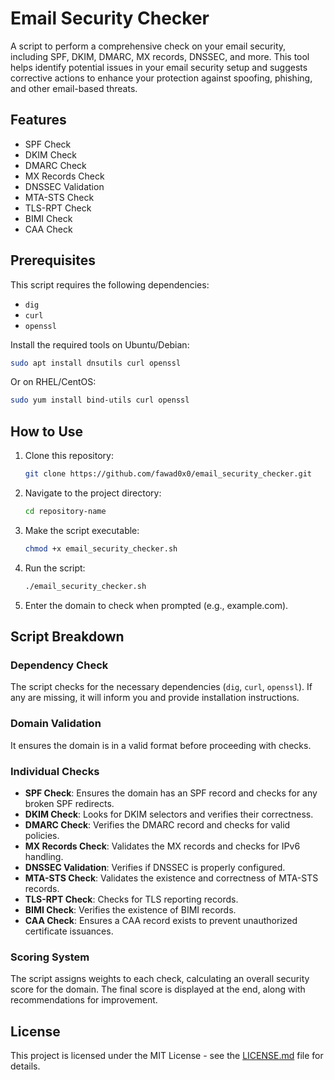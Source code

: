 
# Email Security Checker

A script to perform a comprehensive check on your email security, including SPF, DKIM, DMARC, MX records, DNSSEC, and more. This tool helps identify potential issues in your email security setup and suggests corrective actions to enhance your protection against spoofing, phishing, and other email-based threats.

## Features

- SPF Check
- DKIM Check
- DMARC Check
- MX Records Check
- DNSSEC Validation
- MTA-STS Check
- TLS-RPT Check
- BIMI Check
- CAA Check

## Prerequisites

This script requires the following dependencies:
- `dig`
- `curl`
- `openssl`

Install the required tools on Ubuntu/Debian:

```bash
sudo apt install dnsutils curl openssl
```

Or on RHEL/CentOS:

```bash
sudo yum install bind-utils curl openssl
```

## How to Use

1. Clone this repository:

    ```bash
    git clone https://github.com/fawad0x0/email_security_checker.git
    ```

2. Navigate to the project directory:

    ```bash
    cd repository-name
    ```

3. Make the script executable:

    ```bash
    chmod +x email_security_checker.sh
    ```

4. Run the script:

    ```bash
    ./email_security_checker.sh
    ```

5. Enter the domain to check when prompted (e.g., example.com).

## Script Breakdown

### Dependency Check

The script checks for the necessary dependencies (`dig`, `curl`, `openssl`). If any are missing, it will inform you and provide installation instructions.

### Domain Validation

It ensures the domain is in a valid format before proceeding with checks.

### Individual Checks

- **SPF Check**: Ensures the domain has an SPF record and checks for any broken SPF redirects.
- **DKIM Check**: Looks for DKIM selectors and verifies their correctness.
- **DMARC Check**: Verifies the DMARC record and checks for valid policies.
- **MX Records Check**: Validates the MX records and checks for IPv6 handling.
- **DNSSEC Validation**: Verifies if DNSSEC is properly configured.
- **MTA-STS Check**: Validates the existence and correctness of MTA-STS records.
- **TLS-RPT Check**: Checks for TLS reporting records.
- **BIMI Check**: Verifies the existence of BIMI records.
- **CAA Check**: Ensures a CAA record exists to prevent unauthorized certificate issuances.

### Scoring System

The script assigns weights to each check, calculating an overall security score for the domain. The final score is displayed at the end, along with recommendations for improvement.

## License

This project is licensed under the MIT License - see the [LICENSE.md](LICENSE.md) file for details.
